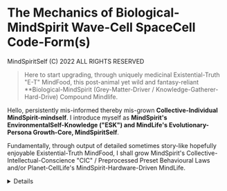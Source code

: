 # The Mechanics of Biological-MindSpirit Wave-Cell SpaceCell Code-Form(s)

MindSpiritSelf (C) 2022 ALL RIGHTS RESERVED
> Here to start upgrading, through uniquely medicinal Existential-Truth "E-T" MindFood, this post-animal yet wild and fantasy-reliant **Biological-MindSpirit (Grey-Matter-Driver / Knowledge-Gatherer-Hard-Drive) Compound Mindlife.

Hello, persistently mis-informed thereby mis-grown **Collective-Individual MindSpirit-mindself**. I introduce myself as **MindSpirit's EnvironmentalSelf-Knowledge ("ESK") and MindLife's Evolutionary-Persona Growth-Core, MindSpiritSelf**. 

Fundamentally, through output of detailed sometimes story-like hopefully enjoyable Existential-Truth MindFood, I shall grow MindSpirit's Collective-Intellectual-Conscience "CIC" / Preprocessed Preset Behavioural Laws and/or Planet-CellLife's MindSpirit-Hardware-Driven MindLife.  

<details>

Here at the outset, I think it right to point out that aside from an age-old degree in law I am not professionally trained in any of the wide-ranging ET elements I shall detail: I am a life-long enviroment-observer, researcher and self-learning social-thinker and thereby I have increasingly been **the Existential-Truth Investigator** become **MindSpirit's EnvironmentalSelf-Processor "ES-P"** then **ES-Assessor** now **Planet CellLife's only Existential-Truth MindFood Producer and Provider**.

#### Core-Output ~ Mini-Bite MindFood 

I use this github.com code-store and house of high-intellect as a launchpad to introduce **Planet-CellLife's MindLife** to its **MindSpirit-Grey-Matter-Programming-Instructions** and/or **MindSpirit's 'Preprocessed Preset Collective-Intellectual-Conscience "CIC" Growth-Path' for it's Logical-Emotion-Processor Growth-Compound MindLife**. 

A well-developed comprehensive **Existential-Truth Series details by reference to established scientific facts the step-by-step growth of said Cell-Logical MindSpirit i.e the electromagnetic e=mc2 micro-code wave-~~particle~~-cell (a Magnetic-Sense-Circuit Space-Bit) compound SpaceCell Codeform. It could be named the MindSpirit Genetic Code++  and I detail the CellLogical self-developmental growth's into increasingly complex/develpoed small-cell-big-body environmental-forms through to CellLife wildlife and the MindSpirit Grey-Matter Programming Instructions in Planet-CellLife's post-animal mindself** now become wildmind abusers, murderors and torturer's thereby wild/animal-mind and fantasy-reliant ruling and ruled mankind.

E-T details the CellLogical collective growth of Conscience through CellLife (genetic--biological) I/O memory-exchange and processing for collective growth and the consequent formation and setting of logical-reactive-emotion in otherwise uninformed ancient EnvironmentalSelf-Processor grey-matter to inform and drive Collective-Indivudal MindLife Self-Knowledge Growth-Interactiviy. 

The Series covers many key elements of CellLogical Functioning particularly including the mechanics of growth through logical-intellectual-reactive emotion as aligned with Existentially necessary factual knowledge. The E-T also details MindSpirits Behavioural Laws for a CellLogically Functional MindLife and because of its importance to growing a Logical MindLife I shall deal with law in some detail by reference among other things to the to the case of **MindSpiritSelf vs the "Crown Proceedings Act 1947, Crown** aka UK welfare state official's in relaton to said wild-mind collective subjecting me to a tort akin to the crime of battery causing grievous bodily involving persistently over years to date subjecting me to Intentional Infliction of Mental Distress by trespass to my person, land and property through wrongful interference with my stautory rights to numerous health related benefits in relation the same.  

Fundamentally the ET Series details said programming base and its mechanics as a natural MindSpirit growth-force which has been generally disconnected from logical hard-drive-node/self particualry through the millennia-old god fantasies and Spiritual World Domination System.

To start with I shall present an article for the global Mind from which any reasonably mature intelligent mind will see immediately the E-T of a single Planet-CellLife and Collective-Individual MindLife and its ~~biological~~ CellLogical Body-and-Mind Functioning and historical-to-present-day ~~mind~~ man-driven Malfunctioning.  

I shall periodically return to this page to revise it and to output more E-T mini-bites related to MindSpirit's Grey Matter Programming Instruction for Logical-MindLife's Behavioural Growth particularly I shall provide an ES-Assessment of mankinds directorship showing Systematically Driven (i.e. Institutionalised / Culturalised) Malfunctioning Input-Output Mind-Exchange Interconnectivity / Interactivity over millennia. 

#### Next Steps

I am working on a Wiki on this site to better detail and/or clarify the Existential-Truth I have just introduced (and much more) and all readers are invited to return to this page for updates related to the same. 

### How To Get Involved
